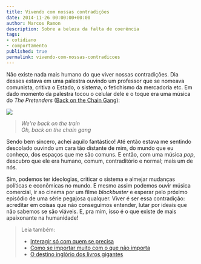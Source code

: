 ```yaml
---
title: Vivendo com nossas contradições
date: 2014-11-26 00:00:00+00:00
author: Marcos Ramon
description: Sobre a beleza da falta de coerência
tags:
- cotidiano
- comportamento
published: true
permalink: vivendo-com-nossas-contradicoes
---
```

Não existe nada mais humano do que viver nossas contradições. Dia desses estava em uma palestra ouvindo um professor que se nomeava comunista, critiva o Estado, o sistema, o fetichismo da mercadoria etc. Em dado momento da palestra tocou o celular dele e o toque era uma música do *The Pretenders* ([Back on the Chain Gang](https://www.youtube.com/watch?v=CK3uf5V0pDA)):

![](chaingang.jpg)

> <i class="fa fa-quote-left fa-2x"></i> *We're back on the train <br> Oh, back on the chain gang*

Sendo bem sincero, achei aquilo fantástico! Até então estava me sentindo descolado ouvindo um cara tão distante de mim, do mundo que eu conheço, dos espaços que me são comuns. E então, com uma música *pop*, descubro que ele era humano, comum, contraditório e normal; mais um de nós. 

Sim, podemos ter ideologias, criticar o sistema e almejar mudanças políticas e econômicas no mundo. E mesmo assim podemos ouvir música comercial, ir ao cinema por um  filme *blockbuster* e esperar pelo próximo episódio de uma série pegajosa qualquer. Viver é ser essa contradição: acreditar em coisas que não conseguimos entender, lutar por ideais que não sabemos se são viáveis. E, pra mim,  isso é o que existe de mais apaixonante na humanidade!



> Leia também:
> - <a href="/interagir-so-com-quem-se-precisa">Interagir só com quem se precisa</a>
> - <a href="/como-se-importar-muito-com-o-que-nao-importa">Como se importar muito com o que não importa</a>
> - <a href="/o-destino-inglorio-dos-livros-gigantes">O destino inglório dos livros gigantes</a>
